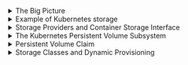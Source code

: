<details>
<summary>The Big Picture</summary>
<br>

  <img width="464" alt="image" src="https://user-images.githubusercontent.com/75510135/167260047-b04d6f51-6d26-44fe-8ce0-4e34b0e15924.png">

  Storage is critical to most real-world production applications. Fortunately, Kubernetes has a mature and feature-rich storage subsystem called the persistent volume subsystem.
Types of storage#

First things first, Kubernetes supports many types of storage from many different places. For example, iSCSI, SMB, NFS, and object storage blobs are all from a variety of external storage systems that can be in the cloud or in your on-premises data center.

However, no matter what type of storage you have, or where it comes from, when it’s exposed on your Kubernetes cluster it’s called a volume. For example, Azure File resources surfaced in Kubernetes are called volumes, as are block devices from AWS Elastic Block Store. All storage on a Kubernetes cluster is called a volume.

  <img width="765" alt="image" src="https://user-images.githubusercontent.com/75510135/167260348-31407535-2d71-4a12-9c4c-7ba628ca159e.png">

  On the left, you’ve got storage providers. They can be your traditional enterprise storage arrays from vendors like EMC and NetApp, or they can be cloud storage services, such as AWS Elastic Block Store (EBS) and GCE Persistent Disks (PD). All you need, is a plugin that allows their storage resources to be surfaced as volumes in Kubernetes.

In the middle of the diagram is the plugin layer. In the simplest terms, this is the glue that connects external storage with Kubernetes. Going forward, plugins will be based on the Container Storage Interface (CSI) which is an open standard aimed at providing a clean interface for plugins. If you’re a developer writing storage plugins, the CSI abstracts the internal Kubernetes storage detail and lets you develop out-of-tree.

    Note: Prior to the CSI, all storage plugins were implemented as part of the main Kubernetes code tree (in-tree). This meant they all had to be open-source, and all updates and bug fixes were tied to the main Kubernetes release cycle. This was a nightmare for plugin developers as well as the Kubernetes maintainers. However, now that we have the CSI, storage vendors no longer need to open-source their code, and they can release updates and bug -fixes against their own timeframes.

On the right of the figure is the Kubernetes persistent volume subsystem. This is a set of API objects that allow applications to consume storage. At a high level, PersistentVolumes (PV) are how you map external storage onto the cluster, and PersistentVolumeClaims (PVC) are like tickets that authorize applications (Pods) to use a PV.
  
</details>

<details>
<summary>Example of Kubernetes storage</summary>
<br>

  Let’s assume the quick example shown in the figure below.

A Kubernetes cluster is running on AWS, and the AWS administrator has created a 25GB EBS volume, called “ebs-vol.” The Kubernetes administrator creates a PV, called “k8s-vol,” that links back to the “ebs-vol” via the kubernetes.io/aws-ebs plugin. While that might sound complicated, it’s not. The PV is simply a way of representing the external storage on the Kubernetes cluster. Finally, the Pod uses a PVC to claim access to the PV and start using it.
  <img width="651" alt="image" src="https://user-images.githubusercontent.com/75510135/167260373-1ce4290a-e8b2-4dd0-8af1-01f33833692a.png">

  A couple of points worth noting:

    There are rules safeguarding access to a single volume from multiple Pods (more on this later).
    A single external storage volume can only be used by a single PV. For example, you cannot have a 50GB external volume that has two 25GB Kubernetes PVs, each using half of it.


</details>

<details>
<summary>Storage Providers and Container Storage Interface</summary>
<br>

  <img width="543" alt="image" src="https://user-images.githubusercontent.com/75510135/167260411-83598489-0669-4896-a338-479855c5721d.png">

  Storage providers#

Kubernetes can use storage from a wide range of external systems. These will often be native cloud services, such as AWSElasticBlockStore or AzureDisk, but they can also be traditional on-premises storage arrays providing iSCSI or NFS volumes. Other options exist, but the take-home point is that Kubernetes gets its storage from a wide range of external systems.

Some obvious restrictions apply. For example, you cannot use the AWSElasticBlockStore provisioner if your Kubernetes cluster is running in Microsoft Azure.

  The Container Storage Interface (CSI)#

The CSI is an important piece of the Kubernetes storage jigsaw. However, unless you’re a developer writing storage plugins, you’re unlikely to interact with it very often.

It’s an open-source project that defines a standards-based interface so that storage can be leveraged in a uniform way across multiple container orchestrators. In other words, a storage vendor should be able to write a single CSI plugin that works across multiple orchestrators like Kubernetes and Docker Swarm. In reality, Kubernetes is the focus.

In the Kubernetes world, CSI is the preferred way to write drivers (plugins), which means that plugin code no longer needs to exist in the main Kubernetes code tree. It also provides a clean and simple interface that abstracts all of the complex internal Kubernetes storage machinery. Basically, the CSI exposes a clean interface and hides all the ugly volume machinery inside of the Kubernetes code (no offense intended).

From a day-to-day management perspective, your only real interaction with the CSI will be referencing the appropriate plugin in your YAML manifest files. Also, it may take a while for existing in-tree plugins to be replaced by CSI plugins.

Sometimes we call plugins “provisioners,” 
  
</details>

<details>
<summary>The Kubernetes Persistent Volume Subsystem</summary>
<br>

  <img width="549" alt="image" src="https://user-images.githubusercontent.com/75510135/167260593-bfa95274-ca8a-4d87-96f6-f5381d16a7e6.png">

  Introduction#

From a day-to-day perspective, this is where you’ll spend most of your time configuring and interacting with Kubernetes storage.

You start out with raw storage on the left of the figure below. This plugs in to Kubernetes via a CSI plugin. You then use the resources provided by the persistent volume subsystem to leverage and use the storage in your apps.

  <img width="912" alt="image" src="https://user-images.githubusercontent.com/75510135/167261054-4ef97532-b264-40ce-86b3-73224c152717.png">

  A quick example#

Let’s walk through a quick example.

Assume you have a Kubernetes cluster and an external storage system. The storage vendor provides a CSI plugin so that you can leverage its storage assets inside of your Kubernetes cluster. You provision 3 x 10GB volumes on the storage system and create 3 Kubernetes PV objects to make them available on your cluster. Each PV references one of the volumes on the storage array via the CSI plugin. At this point, the three volumes are visible and available for use on the Kubernetes cluster.

Now, assume you’re about to deploy an application that requires 10GB of storage. That’s great because you already have three 10GB PVs. In order for the app to use one of them, it needs a PVC. As previously mentioned, a PVC is like a ticket that lets a Pod (application) use a PV. Once the app has the PVC, it can mount the respective PV into its Pod as a volume.

That was a high level example. Let’s do it.

This example is for a Kubernetes cluster running on the Google Cloud. I’m using a cloud option, as they’re the easiest to follow along with and you may be able to use the cloud’s free tier/initial free credit. It’s also possible to follow along on other clouds by changing a few values.

The example assumes a 10GB SSD volume, called “uber-disk”, has been pre-created in the same Google Cloud Region or Zone as the cluster. The Kubernetes steps will be:

    Create the PV.
    Create the

    PVC.
    Define the volume into a PodSpec.
    Mount it into a container.

The following YAML file creates a PV object that maps back to the pre-created Google Persistent Disk called “uber-disk”. The YAML file is called gke-pv.yml.
gke-pv.yml
  
  ```
  apiVersion: v1
kind: PersistentVolume
metadata:
  name: pv1
spec:
  accessModes:
  - ReadWriteOnce
  storageClassName: test
  capacity:
    storage: 10Gi
  persistentVolumeReclaimPolicy: Retain
  gcePersistentDisk:
    pdName: uber-disk
  ```
  
  Analyzing the file#

Let’s step through the file.

PersistentVolume (PV) resources are defined in v1 of the core API group. You’re naming this PV “pv1”, setting its access mode to ReadWriteOnce, and making it part of a class of storage, called “test”. You’re defining it as a 10GB volume, setting a reclaim policy, and mapping it back to a pre-created GCE persistent disk called “uber-disk”.

The following command will create the PV. It assumes the YAML file is in your PATH and is called gke-pv.yml. The operation will fail if you have not pre-created “uber-disk” on the back-end storage system (in this example the back-end storage is provided by Google Compute Engine).

  <img width="909" alt="image" src="https://user-images.githubusercontent.com/75510135/167261085-9fc65a05-75ac-4349-ae59-c4f4a6e9e964.png">

  <img width="901" alt="image" src="https://user-images.githubusercontent.com/75510135/167261093-07a6edd0-bd0f-4216-92a0-010c89096cab.png">

  <img width="930" alt="image" src="https://user-images.githubusercontent.com/75510135/167261107-24f16e7c-a662-48d5-b614-1fbb9560e055.png">

  <img width="940" alt="image" src="https://user-images.githubusercontent.com/75510135/167261120-eafe7d73-30af-4d0c-a54f-3d7b898f474e.png">

  <img width="885" alt="image" src="https://user-images.githubusercontent.com/75510135/167261134-14bd5549-5e51-4ccd-890d-606b5469b5f9.png">

  
</details>

<details>
<summary>Persistent Volume Claim</summary>
<br>

  Example#

The following YAML defines a PVC that can be used by a Pod to gain access to the pv1 PV you created earlier.

This file is called gke-pvc.yml.

  ```
  apiVersion: v1
kind: PersistentVolumeClaim
metadata:
  name: pvc1
spec:
  accessModes:
  - ReadWriteOnce
  storageClassName: test
  resources:
    requests:
      storage: 10Gi
  ```
  
  <img width="904" alt="image" src="https://user-images.githubusercontent.com/75510135/167261680-e487b010-124e-4c1a-8cf4-f16ad7f7c14a.png">

  <img width="902" alt="image" src="https://user-images.githubusercontent.com/75510135/167261686-bc171b73-11cb-4ff5-89fb-607ff3deab81.png">

  OK, you’ve got a PV, called pv1, representing 10GB of external storage on your Kubernetes cluster, and you’ve bound a PVC, called pvc1, to it. Let’s find out how a Pod can leverage that PVC and use the actual storage.

More often than not, you’ll deploy your applications via higher-level controllers like Deployments and StatefulSets, but, to keep the example simple, you’ll deploy a single Pod. Pods deployed like this are often referred to as “singletons” and are not recommended for production as they do not provide high availability and cannot self-heal.

The following YAML defines a single-container Pod with a volume, called “data”, that leverages the PVC and PV objects you already created. The file is called volpod.yml.

  <img width="925" alt="image" src="https://user-images.githubusercontent.com/75510135/167261861-dc4bf060-1826-4448-a91e-b56ef7b80ce6.png">

  <img width="888" alt="image" src="https://user-images.githubusercontent.com/75510135/167261872-f7067c25-bc6d-4294-a8bf-81f1f46d42b5.png">

  
</details>

<details>
<summary>Storage Classes and Dynamic Provisioning</summary>
<br>

  Everything you’ve seen so far is correct and fundamental to Kubernetes storage. But it doesn’t scale – there’s no way somebody managing a large Kubernetes environment can manually create and maintain large numbers of PVs and PVCs. You need something more dynamic.

Enter storage classes:

As the name suggests, storage classes allow you to define different classes, or tiers, of storage. How you define your classes is up to you, but it will depend on the types of storage you have access to. For example, you might define a fast class, a slow class, and an encrypted class (your external storage system would need to support different speeds of storage and support encrypting volumes, as Kubernetes does none of this).

As far as Kubernetes goes, storage classes are defined as resources in the storage.k8s.io/v1 API group. The resource type is StorageClass, and you define them in regular YAML files that you POST to the API server for deployment. You can use the sc shortname to refer to StorageClass objects when using kubectl.

    Note: You can see a full list of API resources and their shortnames using the kubectl api-resources command. The output of the command shows the API group that each resource belongs to (an empty st

    ring indicates the core API group), whether or not the resource is namespaced and what its equivalent kind is when writing YAML files.

A StorageClass YAML #

The following is a simple example of a StorageClass YAML file. It defines a class of storage called “fast”, that is based on AWS solid state drives (io1) in the Ireland Region (eu-west-1a). It also requests a performance level of 10 IOPs per gigabyte.
<img width="900" alt="image" src="https://user-images.githubusercontent.com/75510135/167277238-6be3a5dd-3e6d-4883-8e23-cad96ce72b7f.png">

  As with all Kubernetes YAML, kind tells the API server what type of object is being defined, and apiVersion tells it which version of the schema to apply to the resource. metadata.name is an arbitrary string value that lets you give the object a friendly name – this example is defining a class called “fast”. provisioner tells Kubernetes which plugin to use, and the parameters field lets you finely tune the type of storage to leverage from the back-end.

A few quick things worth noting:

    StorageClass objects are immutable – this means you cannot modify them once deployed.
    metadata.name should be meaningful as it’s how other objects will refer to the class.
    The terms provisioner and plugin are used interchangeably.
    The parameters section is for plugin-specific values, and each plugin is free to support its own set of values. Configuring this section requires knowledge of the storage plugin and associated storage back end.

Multiple StorageClasses#

You can configure as many StorageClass objects as you need. However, each one relates to a single provisioner. For example, if you have a Kubernetes cluster with StorageOS and Portworx storage back ends, you will n

eed at least two StorageClass objects. That said, each back end can offer multiple classes/tiers of storage, each of which can have its own StorageClass. For example, you could have the following two StorageClass objects for different classes of storage from the same back end:

    “fast-secure” for high performance encrypted volumes
    “fast” for high-performance unencrypted volumes

An example of a StorageClass defining an encrypted volume on a Portworx back-end might look like this. It will only work if you have a Portworx.
<img width="533" alt="image" src="https://user-images.githubusercontent.com/75510135/167277248-3ff0b878-7263-45ca-adc9-4433ad3e1ac1.png">
As you can see, the .parameters section is long and lists some cryptic values. Configuring this section requires knowledge of the plugin and what is supported on the storage back-end. Consult your storage plugin documentation for details.
Implementing StorageClasses#

The basic workflow for deploying and using a StorageClass on your cluster is as follows:

    Create your Kubernetes cluster with a storage back end.
    Ensure the plugin for the storage back end is available.
    Create a StorageClass object.
    Create a PVC object that references the StorageClass by name.
    Deploy a Pod that uses volume based on the PVC.

Notice that the workflow does not include creating a PV. This is because storage classes create PVs dynamically.

The following YAML snippet contains the definitions for a StorageClass, a PersistentVolumeClaim, and a Pod. All three objects can be defined in a single YAML file by separating each object with three dashes (---).

Notice how the PodSpec references the PVC by name, and, in turn, the PVC references the SC by name.
```
  kind: StorageClass
apiVersion: storage.k8s.io/v1
metadata:
  name: fast  # Referenced by the PVC
provisioner: kubernetes.io/gce-pd
parameters:
  type: pd-ssd
---
apiVersion: v1
kind: PersistentVolumeClaim
metadata:
  name: mypvc  # Referenced by the PodSpec
  namespace: mynamespace
spec:
  accessModes:
  - ReadWriteOnce
  resources:
    requests:
      storage: 50Gi
  storageClassName: fast    # Matches name of the SC
---
apiVersion: v1
kind: Pod
metadata:
  name: mypod
spec:
  volumes:
    - name: data
      persistentVolumeClaim:
        claimName: mypvc  # Matches PVC name
  containers: ...
  <SNIP>
```
    The previous YAML is truncated and does not include a full PodSpec.

So far, you’ve seen a few SC definitions. However, each one has been slightly different, as each one has related to a different provisioner (storage plugin/back end). You will need to refer to the documentation of your storage plugin to know which options your provisioner supports.
Quick summary#

Let’s quickly summarize what you’ve learned about storage classes before walking through a demo.

StorageClasses make it so that you don’t have to create PVs manually. You create the StorageClass object and use a plugin to tie it to a particular type of storage on a particular storage back end. For example, high performance AWS SSD storage in the AWS Mumbai Region. The SC needs a name, and is defined in a YAML file that you deploy using kubectl. Once deployed, the StorageClass watches the API server for new PVC objects that reference its name. When matching PVCs appear, the StorageClass dynamically creates the required volume on the back-end storage system as well as the PV on Kubernetes.

There’s always more detail, such as mount options and volume binding modes, but what you’ve learned so far is enough to get you more than started.


  
</details>

